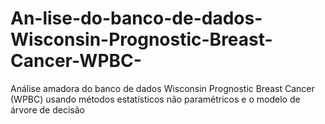 # An-lise-do-banco-de-dados-Wisconsin-Prognostic-Breast-Cancer-WPBC-
Análise amadora do banco de dados Wisconsin Prognostic Breast Cancer (WPBC) usando métodos estatísticos não paramétricos e o modelo de árvore de decisão
